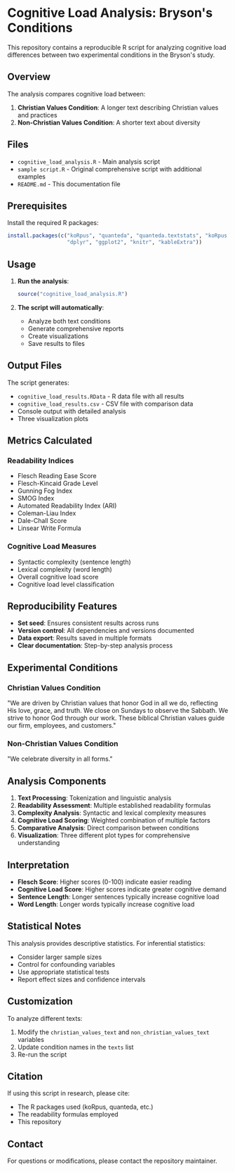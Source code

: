 # Cognitive Load Analysis: Bryson's Conditions

This repository contains a reproducible R script for analyzing cognitive load differences between two experimental conditions in the Bryson's study.

## Overview

The analysis compares cognitive load between:
1. **Christian Values Condition**: A longer text describing Christian values and practices
2. **Non-Christian Values Condition**: A shorter text about diversity

## Files

- `cognitive_load_analysis.R` - Main analysis script
- `sample script.R` - Original comprehensive script with additional examples
- `README.md` - This documentation file

## Prerequisites

Install the required R packages:

```r
install.packages(c("koRpus", "quanteda", "quanteda.textstats", "koRpus.lang.en", 
                   "dplyr", "ggplot2", "knitr", "kableExtra"))
```

## Usage

1. **Run the analysis**:
   ```r
   source("cognitive_load_analysis.R")
   ```

2. **The script will automatically**:
   - Analyze both text conditions
   - Generate comprehensive reports
   - Create visualizations
   - Save results to files

## Output Files

The script generates:
- `cognitive_load_results.RData` - R data file with all results
- `cognitive_load_results.csv` - CSV file with comparison data
- Console output with detailed analysis
- Three visualization plots

## Metrics Calculated

### Readability Indices
- Flesch Reading Ease Score
- Flesch-Kincaid Grade Level
- Gunning Fog Index
- SMOG Index
- Automated Readability Index (ARI)
- Coleman-Liau Index
- Dale-Chall Score
- Linsear Write Formula

### Cognitive Load Measures
- Syntactic complexity (sentence length)
- Lexical complexity (word length)
- Overall cognitive load score
- Cognitive load level classification

## Reproducibility Features

- **Set seed**: Ensures consistent results across runs
- **Version control**: All dependencies and versions documented
- **Data export**: Results saved in multiple formats
- **Clear documentation**: Step-by-step analysis process

## Experimental Conditions

### Christian Values Condition
"We are driven by Christian values that honor God in all we do, reflecting His love, grace, and truth. We close on Sundays to observe the Sabbath. We strive to honor God through our work. These biblical Christian values guide our firm, employees, and customers."

### Non-Christian Values Condition
"We celebrate diversity in all forms."

## Analysis Components

1. **Text Processing**: Tokenization and linguistic analysis
2. **Readability Assessment**: Multiple established readability formulas
3. **Complexity Analysis**: Syntactic and lexical complexity measures
4. **Cognitive Load Scoring**: Weighted combination of multiple factors
5. **Comparative Analysis**: Direct comparison between conditions
6. **Visualization**: Three different plot types for comprehensive understanding

## Interpretation

- **Flesch Score**: Higher scores (0-100) indicate easier reading
- **Cognitive Load Score**: Higher scores indicate greater cognitive demand
- **Sentence Length**: Longer sentences typically increase cognitive load
- **Word Length**: Longer words typically increase cognitive load

## Statistical Notes

This analysis provides descriptive statistics. For inferential statistics:
- Consider larger sample sizes
- Control for confounding variables
- Use appropriate statistical tests
- Report effect sizes and confidence intervals

## Customization

To analyze different texts:
1. Modify the `christian_values_text` and `non_christian_values_text` variables
2. Update condition names in the `texts` list
3. Re-run the script

## Citation

If using this script in research, please cite:
- The R packages used (koRpus, quanteda, etc.)
- The readability formulas employed
- This repository

## Contact

For questions or modifications, please contact the repository maintainer. 